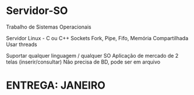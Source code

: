 # Servidor-SO
Trabalho de Sistemas Operacionais

Servidor Linux - C ou C++
Sockets
Fork, Pipe, Fifo, Memória Compartilhada
Usar threads

Suportar qualquer linguagem / qualquer SO
Aplicação de mercado de 2 telas (inserir/consultar)
Não precisa de BD, pode ser em arquivo

# ENTREGA: JANEIRO
